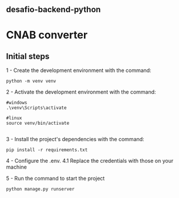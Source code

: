 ## desafio-backend-python
# CNAB converter


## Initial steps
1 - Create the development environment with the command:

```
python -m venv venv
```

2 - Activate the development environment with the command:

```
#windows 
.\venv\Scripts\activate

#linux
source venv/bin/activate


```

3 - Install the project's dependencies with the command:

```
pip install -r requirements.txt
```

4 - Configure the .env.
  4.1 Replace the credentials with those on your machine
 
5 - Run the command to start the project
 ```
 python manage.py runserver
